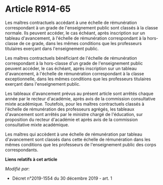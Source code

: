 # Article R914-65

Les maîtres contractuels accédant à une échelle de rémunération correspondant à un grade de l'enseignement public sont
classés à la classe normale. Ils peuvent accéder, le cas échéant, après inscription sur un tableau d'avancement, à l'échelle
de rémunération correspondant à la hors-classe de ce grade, dans les mêmes conditions que les professeurs titulaires exerçant
dans l'enseignement public.

Les maîtres contractuels bénéficiant de l'échelle de rémunération correspondant à la hors-classe d'un grade de l'enseignement
public peuvent accéder, le cas échéant, après inscription sur un tableau d'avancement, à l'échelle de rémunération
correspondant à la classe exceptionnelle, dans les mêmes conditions que les professeurs titulaires exerçant dans
l'enseignement public.

Les tableaux d'avancement prévus au présent article sont arrêtés chaque année par le recteur d'académie, après avis de la
commission consultative mixte académique. Toutefois, pour les maîtres contractuels classés à l'échelle de rémunération des
professeurs agrégés, les tableaux d'avancement sont arrêtés par le ministre chargé de l'éducation, sur proposition du recteur
d'académie et après avis de la commission consultative mixte académique.

Les maîtres qui accèdent à une échelle de rémunération par tableau d'avancement sont classés dans cette échelle de
rémunération dans les mêmes conditions que les professeurs de l'enseignement public des corps correspondants.

**Liens relatifs à cet article**

_Modifié par_:

  - Décret n°2019-1554 du 30 décembre 2019 - art. 1

